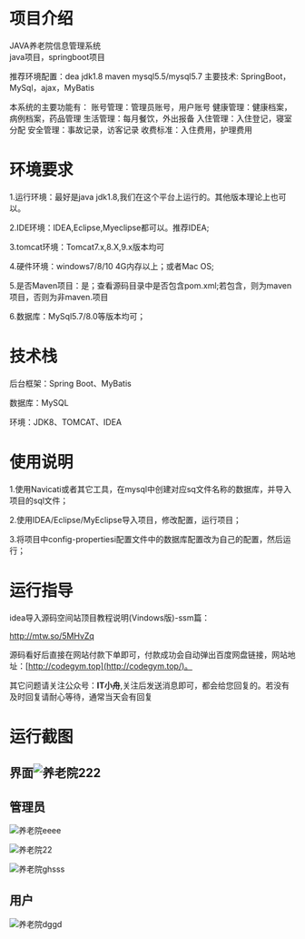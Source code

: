 # 项目介绍

JAVA养老院信息管理系统     
java项目，springboot项目

推荐环境配置：dea jdk1.8 maven mysql5.5/mysql5.7
主要技术: SpringBoot，MySql，ajax，MyBatis

本系统的主要功能有：
账号管理：管理员账号，用户账号
健康管理：健康档案，病例档案，药品管理
生活管理：每月餐饮，外出报备
入住管理：入住登记，寝室分配
安全管理：事故记录，访客记录
收费标准：入住费用，护理费用



# 环境要求

1.运行环境：最好是java jdk1.8,我们在这个平台上运行的。其他版本理论上也可以。 

2.IDE环境：IDEA,Eclipse,Myeclipse都可以。推荐IDEA; 

3.tomcat环境：Tomcat7.x,8.X,9.x版本均可 

4.硬件环境：windows7/8/10 4G内存以上；或者Mac OS; 

5.是否Maven项目：是；查看源码目录中是否包含pom.xml;若包含，则为maven项目，否则为非maven.项目 

6.数据库：MySql5.7/8.0等版本均可；

# 技术栈

后台框架：Spring Boot、MyBatis

数据库：MySQL

环境：JDK8、TOMCAT、IDEA

# 使用说明

1.使用Navicati或者其它工具，在mysql中创建对应sq文件名称的数据库，并导入项目的sql文件； 

2.使用IDEA/Eclipse/MyEclipse导入项目，修改配置，运行项目； 

3.将项目中config-propertiesi配置文件中的数据库配置改为自己的配置，然后运行；

# 运行指导

idea导入源码空间站顶目教程说明(Vindows版)-ssm篇：

http://mtw.so/5MHvZq 

源码看好后直接在网站付款下单即可，付款成功会自动弹出百度网盘链接，网站地址：[http://codegym.top](http://codegym.top/)。 

其它问题请关注公众号：**IT小舟**,关注后发送消息即可，都会给您回复的。若没有及时回复请耐心等待，通常当天会有回复

# 运行截图

## 界面![养老院222](https://gulimallcativen.oss-cn-shenzhen.aliyuncs.com/bishe/%E5%85%BB%E8%80%81%E9%99%A2222.jpg)

## 管理员

![养老院eeee](https://gulimallcativen.oss-cn-shenzhen.aliyuncs.com/bishe/%E5%85%BB%E8%80%81%E9%99%A2eeee.jpg)

![养老院22](https://gulimallcativen.oss-cn-shenzhen.aliyuncs.com/bishe/%E5%85%BB%E8%80%81%E9%99%A222.jpg)



![养老院ghsss](https://gulimallcativen.oss-cn-shenzhen.aliyuncs.com/bishe/%E5%85%BB%E8%80%81%E9%99%A2ghsss.jpg)



## 用户

![养老院dggd](https://gulimallcativen.oss-cn-shenzhen.aliyuncs.com/bishe/%E5%85%BB%E8%80%81%E9%99%A2dggd.jpg)
